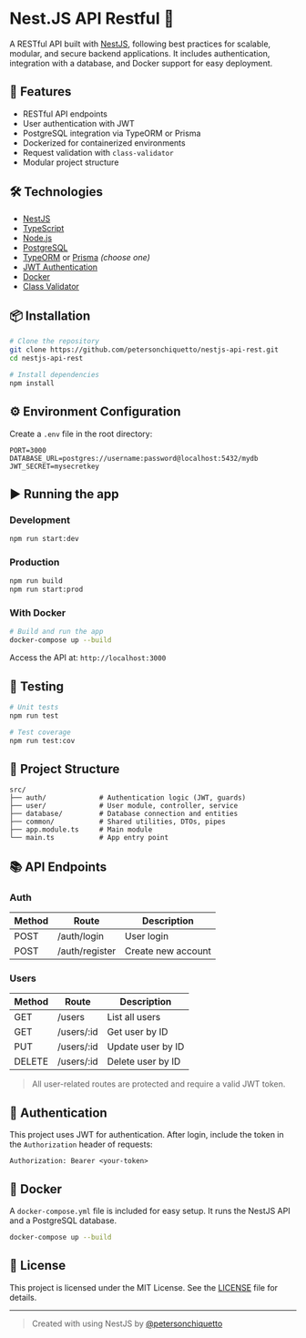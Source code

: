 # Nest.JS API Restful  🧠

A RESTful API built with [NestJS](https://nestjs.com/), following best practices for scalable, modular, and secure backend applications. It includes authentication, integration with a database, and Docker support for easy deployment.

## 🚀 Features

- RESTful API endpoints
- User authentication with JWT
- PostgreSQL integration via TypeORM or Prisma
- Dockerized for containerized environments
- Request validation with `class-validator`
- Modular project structure

## 🛠️ Technologies

- [NestJS](https://nestjs.com/)
- [TypeScript](https://www.typescriptlang.org/)
- [Node.js](https://nodejs.org/)
- [PostgreSQL](https://www.postgresql.org/)
- [TypeORM](https://typeorm.io/) or [Prisma](https://www.prisma.io/) *(choose one)*
- [JWT Authentication](https://jwt.io/)
- [Docker](https://www.docker.com/)
- [Class Validator](https://github.com/typestack/class-validator)

## 📦 Installation

```bash
# Clone the repository
git clone https://github.com/petersonchiquetto/nestjs-api-rest.git
cd nestjs-api-rest

# Install dependencies
npm install
````

## ⚙️ Environment Configuration

Create a `.env` file in the root directory:

```env
PORT=3000
DATABASE_URL=postgres://username:password@localhost:5432/mydb
JWT_SECRET=mysecretkey
```

## ▶️ Running the app

### Development

```bash
npm run start:dev
```

### Production

```bash
npm run build
npm run start:prod
```

### With Docker

```bash
# Build and run the app
docker-compose up --build
```

Access the API at: `http://localhost:3000`

## 🧪 Testing

```bash
# Unit tests
npm run test

# Test coverage
npm run test:cov
```

## 📁 Project Structure

```
src/
├── auth/             # Authentication logic (JWT, guards)
├── user/             # User module, controller, service
├── database/         # Database connection and entities
├── common/           # Shared utilities, DTOs, pipes
├── app.module.ts     # Main module
└── main.ts           # App entry point
```

## 📚 API Endpoints

### Auth

| Method | Route          | Description        |
| ------ | -------------- | ------------------ |
| POST   | /auth/login    | User login         |
| POST   | /auth/register | Create new account |

### Users

| Method | Route       | Description       |
| ------ | ----------- | ----------------- |
| GET    | /users      | List all users    |
| GET    | /users/\:id | Get user by ID    |
| PUT    | /users/\:id | Update user by ID |
| DELETE | /users/\:id | Delete user by ID |

> All user-related routes are protected and require a valid JWT token.

## 🔐 Authentication

This project uses JWT for authentication. After login, include the token in the `Authorization` header of requests:

```http
Authorization: Bearer <your-token>
```

## 🐳 Docker

A `docker-compose.yml` file is included for easy setup. It runs the NestJS API and a PostgreSQL database.

```bash
docker-compose up --build
```

## 📝 License

This project is licensed under the MIT License. See the [LICENSE](LICENSE) file for details.

---

> Created with using NestJS by [@petersonchiquetto](https://github.com/petersonchiquetto)

